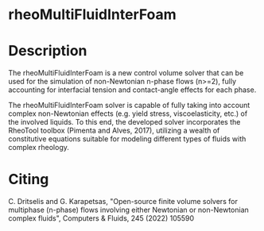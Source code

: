 # rheoMultiFluidInterFoam

Description
===========

The rheoMultiFluidInterFoam is a new control volume solver that can be used for the simulation of non-Newtonian n-phase flows (n>=2), fully accounting for interfacial tension and contact-angle effects for each phase. 

The rheoMultiFluidInterFoam solver is capable of fully taking into account complex non-Newtonian effects (e.g. yield stress, viscoelasticity, etc.) of the involved liquids. To this end, the developed solver incorporates the RheoTool toolbox (Pimenta and Alves, 2017), utilizing a wealth of constitutive equations suitable for modeling different types of fluids with complex rheology. 

Citing
===========

C. Dritselis and G. Karapetsas, "Open-source finite volume solvers for multiphase (n-phase) flows involving either Newtonian or non-Newtonian complex fluids", Computers & Fluids, 245 (2022) 105590
